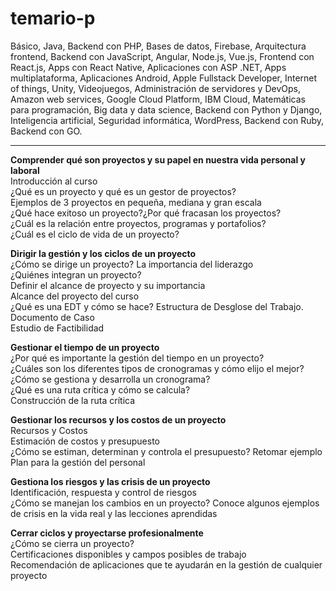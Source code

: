 # temario-p

Básico,  Java,  Backend con PHP,  Bases de datos,  Firebase,  Arquitectura frontend,  Backend con JavaScript,  Angular,  Node.js,  Vue.js,  Frontend con React.js,  Apps con React Native,  Aplicaciones con ASP .NET,  Apps multiplataforma,  Aplicaciones Android,  Apple Fullstack Developer,  Internet of things,  Unity,  Videojuegos,  Administración de servidores y DevOps,  Amazon web services,  Google Cloud Platform,  IBM Cloud,  Matemáticas para programación,  Big data y data science,  Backend con Python y Django,  Inteligencia artificial,  Seguridad informática,  WordPress,  Backend con Ruby,  Backend con GO.

---

**Comprender qué son proyectos y su papel en nuestra vida personal y laboral**  
Introducción al curso  
¿Qué es un proyecto y qué es un gestor de proyectos?  
Ejemplos de 3 proyectos en pequeña, mediana y gran escala  
¿Qué hace exitoso un proyecto?¿Por qué fracasan los proyectos?  
¿Cuál es la relación entre proyectos, programas y portafolios?  
¿Cuál es el ciclo de vida de un proyecto?  

**Dirigir la gestión y los ciclos de un proyecto**  
¿Cómo se dirige un proyecto? La importancia del liderazgo  
¿Quiénes integran un proyecto?  
Definir el alcance de proyecto y su importancia  
Alcance del proyecto del curso  
¿Qué es una EDT y cómo se hace? Estructura de Desglose del Trabajo.  
Documento de Caso  
Estudio de Factibilidad  

**Gestionar el tiempo de un proyecto**  
¿Por qué es importante la gestión del tiempo en un proyecto?  
¿Cuáles son los diferentes tipos de cronogramas y cómo elijo el mejor?  
¿Cómo se gestiona y desarrolla un cronograma?  
¿Qué es una ruta crítica y cómo se calcula?  
Construcción de la ruta crítica  

**Gestionar los recursos y los costos de un proyecto**  
Recursos y Costos  
Estimación de costos y presupuesto  
¿Cómo se estiman, determinan y controla el presupuesto? Retomar ejemplo  
Plan para la gestión del personal  

**Gestiona los riesgos y las crisis de un proyecto**  
Identificación, respuesta y control de riesgos  
¿Cómo se manejan los cambios en un proyecto? Conoce algunos ejemplos de crisis en la vida real y las lecciones aprendidas  

**Cerrar ciclos y proyectarse profesionalmente**  
¿Cómo se cierra un proyecto?  
Certificaciones disponibles y campos posibles de trabajo  
Recomendación de aplicaciones que te ayudarán en la gestión de cualquier proyecto  
